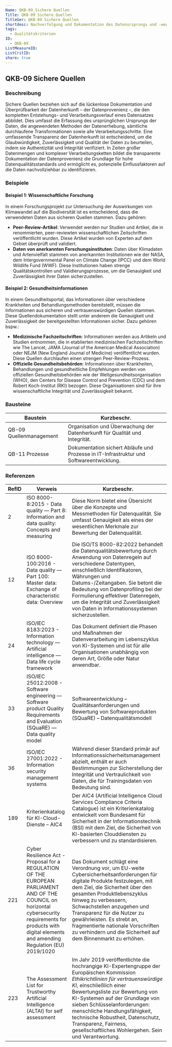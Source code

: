 ```yaml
---
Name: QKB-09_Sichere Quellen
Title: QKB-09 Sichere Quellen
TitleGer: QKB-09 Sichere Quellen
shortdesc: Nachverfolgung und Dokumentation des Datenursprungs und -weges.
tags:
  - Qualitätskriterien
ID:
  - QKB-09
ListMeasureID: 
ListCritID: 
share: true
---
```

## QKB-09 Sichere Quellen

### Beschreibung 

Sichere Quellen beziehen sich auf die lückenlose Dokumentation und Überprüfbarkeit der Datenherkunft – der Datenprovenienz –, die den kompletten Entstehungs- und Verarbeitungsverlauf eines Datensatzes abbildet. Dies umfasst die Erfassung des ursprünglichen Ursprungs der Daten, die angewendeten Methoden der Datenerhebung, sämtliche durchlaufene Transformationen sowie alle Verarbeitungsschritte. Eine umfassende Transparenz der Datenherkunft ist entscheidend, um die Glaubwürdigkeit, Zuverlässigkeit und Qualität der Daten zu beurteilen, indem sie Authentizität und Integrität verifiziert. In Zeiten großer Datenmengen und komplexer Verarbeitungsketten bildet die transparente Dokumentation der Datenprovenienz die Grundlage für hohe Datenqualitätsstandards und ermöglicht es, potenzielle Einflussfaktoren auf die Daten nachvollziehbar zu identifizieren.


### Beispiele

#### Beispiel 1: Wissenschaftliche Forschung

In einem Forschungsprojekt zur Untersuchung der Auswirkungen von Klimawandel auf die Biodiversität ist es entscheidend, dass die verwendeten Daten aus sicheren Quellen stammen. Dazu gehören:

- **Peer-Review-Artikel**: Verwendet werden nur Studien und Artikel, die in renommierten, peer-reviewten wissenschaftlichen Zeitschriften veröffentlicht wurden. Diese Artikel wurden von Experten auf dem Gebiet überprüft und validiert.
- **Daten von anerkannten Forschungsinstituten**: Daten über Klimadaten und Artenvielfalt stammen von anerkannten Institutionen wie der NASA, dem Intergovernmental Panel on Climate Change (IPCC) und dem World Wildlife Fund (WWF). Diese Institutionen haben strenge Qualitätskontrollen und Validierungsprozesse, um die Genauigkeit und Zuverlässigkeit ihrer Daten sicherzustellen.

#### Beispiel 2: Gesundheitsinformationen

In einem Gesundheitsportal, das Informationen über verschiedene Krankheiten und Behandlungsmethoden bereitstellt, müssen die Informationen aus sicheren und vertrauenswürdigen Quellen stammen. Diese Quellendokumentation stellt unter anderem die Genauigkeit und Zuverlässigkeit der bereitgestellten Informationen sicher. Dazu gehören bspw.:

- **Medizinische Fachzeitschriften**: Informationen werden aus Artikeln und Studien entnommen, die in etablierten medizinischen Fachzeitschriften wie The Lancet, JAMA (Journal of the American Medical Association) oder NEJM (New England Journal of Medicine) veröffentlicht wurden. Diese Quellen durchlaufen einen strengen Peer-Review-Prozess.
- **Offizielle Gesundheitsbehörden**: Informationen über Krankheiten, Behandlungen und gesundheitliche Empfehlungen werden von offiziellen Gesundheitsbehörden wie der Weltgesundheitsorganisation (WHO), den Centers for Disease Control and Prevention (CDC) und dem Robert Koch-Institut (RKI) bezogen. Diese Organisationen sind für ihre wissenschaftliche Integrität und Zuverlässigkeit bekannt.


### Bausteine

| Baustein                | Kurzbeschr.                                                                             |
| ----------------------- | --------------------------------------------------------------------------------------- |
| QB-09 Quellenmanagement | Organisation und Überwachung der Datenherkunft für Qualität und Integrität.             |
| QB-11 Prozesse          | Dokumentation sichert Abläufe und Prozesse in IT-Infrastruktur und Softwareentwicklung. |



### Referenzen

| RefID | Verweis                                                                                                                                                                                                             | Kurzbeschr.                                                                                                                                                                                                                                                                                                                                                                                                        |
| ----- | ------------------------------------------------------------------------------------------------------------------------------------------------------------------------------------------------------------------- | ------------------------------------------------------------------------------------------------------------------------------------------------------------------------------------------------------------------------------------------------------------------------------------------------------------------------------------------------------------------------------------------------------------------ |
| 2     |  ISO 8000-8:2015 - Data quality — Part 8: Information and data quality: Concepts and measuring                                                                                                                      | Diese Norm bietet eine Übersicht über die Konzepte und Messmethoden für Datenqualität. Sie umfasst Genauigkeit als eines der wesentlichen Merkmale zur Bewertung der Datenqualität.                                                                                                                                                                                                                                |
| 12    |  ISO 8000-100:2016 - Data quality — Part 100: Master data: Exchange of characteristic data: Overview                                                                                                                | Die ISO/TS 8000-82:2022 behandelt die Datenqualitätsbewertung durch Anwendung von Datenregeln auf verschiedene Datentypen, einschließlich Identifikatoren, Währungen und Datums-/Zeitangaben. Sie betont die Bedeutung von Datenprofiling bei der Formulierung effektiver Datenregeln, um die Integrität und Zuverlässigkeit von Daten in Informationssystemen sicherzustellen.                                    |
| 24    |  ISO/IEC 8183:2023 - Information technology — Artificial intelligence — Data life cycle framework                                                                                                                   | Das Dokument definiert die Phasen und Maßnahmen der Datenverarbeitung im Lebenszyklus von KI-Systemen und ist für alle Organisationen unabhängig von deren Art, Größe oder Natur anwendbar.                                                                                                                                                                                                                        |
| 33    |  ISO/IEC 25012:2008 - Software engineering — Software product Quality Requirements and Evaluation (SQuaRE) — Data quality model                                                                                     | Softwareentwicklung – Qualitätsanforderungen und Bewertung von Softwareprodukten (SQuaRE) – Datenqualitätsmodell                                                                                                                                                                                                                                                                                                   |
| 36    |  ISO/IEC 27001:2022 - Information security management systems                                                                                                                                                       | Während dieser Standard primär auf Informationssicherheitsmanagement abzielt, enthält er auch Bestimmungen zur Sicherstellung der Integrität und Vertraulichkeit von Daten, die für Trainingsdaten von Bedeutung sind.                                                                                                                                                                                             |
| 189   |  Kriterienkatalog für KI-Cloud-Dienste – AIC4                                                                                                                                                                       | Der AIC4 (Artificial Intelligence Cloud Services Compliance Criteria Catalogue) ist ein Kriterienkatalog entwickelt vom Bundesamt für Sicherheit in der Informationstechnik (BSI) mit dem Ziel, die Sicherheit von KI-basierten Clouddiensten zu verbessern und zu standardisieren.                                                                                                                                |
| 221   |  Cyber Resilience Act - Proposal for a REGULATION OF THE EUROPEAN PARLIAMENT AND OF THE COUNCIL on horizontal cybersecurity requirements for products with digital elements and amending Regulation (EU) 2019/1020  | Das Dokument schlägt eine Verordnung vor, um EU-weite Cybersicherheitsanforderungen für digitale Produkte festzulegen, mit dem Ziel, die Sicherheit über den gesamten Produktlebenszyklus hinweg zu verbessern, Schwachstellen anzugehen und Transparenz für die Nutzer zu gewährleisten. Es strebt an, fragmentierte nationale Vorschriften zu verhindern und die Sicherheit auf dem Binnenmarkt zu erhöhen.      |
| 223   |  The Assessment List for Trustworthy Artificial Intelligence (ALTAI) for self assessment                                                                                                                            | Im Jahr 2019 veröffentlichte die hochrangige KI-Expertengruppe der Europäischen Kommission *Ethikrichtlinien für vertrauenswürdige KI*, einschließlich einer Bewertungsliste zur Bewertung von KI-Systemen auf der Grundlage von sieben Schlüsselanforderungen: menschliche Handlungsfähigkeit, technische Robustheit, Datenschutz, Transparenz, Fairness, gesellschaftliches Wohlergehen. Sein und Verantwortung. |
